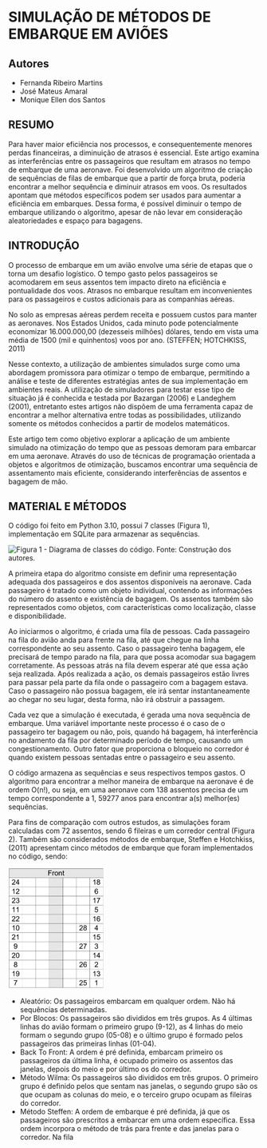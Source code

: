 # SIMULAÇÃO DE MÉTODOS DE EMBARQUE EM AVIÕES

## Autores
- Fernanda Ribeiro Martins
- José Mateus Amaral
- Monique Ellen dos Santos

## RESUMO

Para haver maior eficiência nos processos, e consequentemente menores perdas financeiras, a diminuição de atrasos é essencial. Este artigo examina as interferências entre os passageiros que resultam em atrasos no tempo de embarque de uma aeronave. Foi desenvolvido um algoritmo de criação de sequências de filas de embarque que a partir de força bruta, poderia encontrar a melhor sequência e diminuir atrasos em voos. Os resultados apontam que métodos específicos podem ser usados para aumentar a eficiência em embarques. Dessa forma, é possível diminuir o tempo de embarque utilizando o algoritmo, apesar de não levar em consideração aleatoriedades e espaço para bagagens.

## INTRODUÇÃO

O processo de embarque em um avião envolve uma série de etapas que o torna um desafio logístico. O tempo gasto pelos passageiros se acomodarem em seus assentos tem impacto direto na eficiência e pontualidade dos voos. Atrasos no embarque resultam em inconvenientes para os passageiros e custos adicionais para as companhias aéreas.

No solo as empresas aéreas perdem receita e possuem custos para manter as aeronaves. Nos Estados Unidos, cada minuto pode potencialmente economizar 16.000.000,00 (dezesseis milhões) dólares, tendo em vista uma média de 1500 (mil e quinhentos) voos por ano. (STEFFEN; HOTCHKISS, 2011)

Nesse contexto, a utilização de ambientes simulados surge como uma abordagem promissora para otimizar o tempo de embarque, permitindo a análise e teste de diferentes estratégias antes de sua implementação em ambientes reais. A utilização de simuladores para testar esse tipo de situação já é conhecida e testada por Bazargan (2006) e Landeghem (2001), entretanto estes artigos não dispõem de uma ferramenta capaz de encontrar a melhor alternativa entre todas as possibilidades, utilizando somente os métodos conhecidos a partir de modelos matemáticos.

Este artigo tem como objetivo explorar a aplicação de um ambiente simulado na otimização do tempo que as pessoas demoram para embarcar em uma aeronave. Através do uso de técnicas de programação orientada a objetos e algoritmos de otimização, buscamos encontrar uma sequência de assentamento mais eficiente, considerando interferências de assentos e bagagem de mão.

## MATERIAL E MÉTODOS

O código foi feito em Python 3.10, possui 7 classes (Figura 1), implementação em SQLite para armazenar as sequências.

![Figura 1 - Diagrama de classes do código. Fonte: Construção dos autores.](https://github.com/femrtins/POO_II/blob/main/imagens/Diagrama%20de%20Classes.png)

A primeira etapa do algoritmo consiste em definir uma representação adequada dos passageiros e dos assentos disponíveis na aeronave. Cada passageiro é tratado como um objeto individual, contendo as informações do número do assento e existência de bagagem. Os assentos também são representados como objetos, com características como localização, classe e disponibilidade.

Ao iniciarmos o algoritmo, é criada uma fila de pessoas. Cada passageiro na fila do avião anda para frente na fila, até que chegue na linha correspondente ao seu assento. Caso o passageiro tenha bagagem, ele precisará de tempo parado na fila, para que possa acomodar sua bagagem corretamente. As pessoas atrás na fila devem esperar até que essa ação seja realizada. Após realizada a ação, os demais passageiros estão livres para passar pela parte da fila onde o passageiro com a bagagem estava. Caso o passageiro não possua bagagem, ele irá sentar instantaneamente ao chegar no seu lugar, desta forma, não irá obstruir a passagem.

Cada vez que a simulação é executada, é gerada uma nova sequência de embarque. Uma variável importante neste processo é o caso de o passageiro ter bagagem ou não, pois, quando há bagagem, há interferência no andamento da fila por determinado período de tempo, causando um congestionamento. Outro fator que proporciona o bloqueio no corredor é quando existem pessoas sentadas entre o passageiro e seu assento.

O código armazena as sequências e seus respectivos tempos gastos. O algoritmo para encontrar a melhor maneira de embarque na aeronave é de ordem O(n!), ou seja, em uma aeronave com 138 assentos precisa de um tempo correspondente a 1, 59277 anos para encontrar a(s) melhor(es) sequências.

Para fins de comparação com outros estudos, as simulações foram calculadas com 72 assentos, sendo 6 fileiras e um corredor central (Figura 2). Também são considerados métodos de embarque, Steffen e Hotchkiss, (2011) apresentam cinco métodos de embarque que foram implementados no código, sendo:

![Figura 2 - Visualização da simulação do avião. Fonte: STEFFEN; HOTCHKISS, 2011](https://github.com/femrtins/POO_II/blob/main/imagens/Simula%C3%A7%C3%A3o%20artigo.jpeg)

- Aleatório: Os passageiros embarcam em qualquer ordem. Não há sequências determinadas.
- Por Blocos: Os passageiros são divididos em três grupos. As 4 últimas linhas do avião formam o primeiro grupo (9-12), as 4 linhas do meio formam o segundo grupo (05-08) e o último grupo é formado pelos passageiros das primeiras linhas (01-04).
- Back To Front: A ordem é pré definida, embarcam primeiro os passageiros da última linha, é ocupado primeiro os assentos das janelas, depois do meio e por último os do corredor.
- Método Wilma: Os passageiros são divididos em três grupos. O primeiro grupo é definido pelos que sentam nas janelas, o segundo grupo são os que ocupam as colunas do meio, e o terceiro grupo ocupam as fileiras do corredor.
- Método Steffen: A ordem de embarque é pré definida, já que os passageiros são prescritos a embarcar em uma ordem específica. Essa ordem incorpora o método de trás para frente e das janelas para o corredor. Na fila
